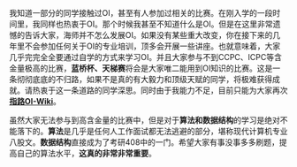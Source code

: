 我知道一部分的同学接触过OI，甚至有人参加过相关的比赛。在刚入学的一段时间里，我同样也热衷于OI。那个时候我甚至不知道什么是OI。但是在这里非常遗憾的告诉大家，海师并不怎么发展OI。如果没有某些重大改变，你在接下来的几年里不会参加任何关于OI的专业培训，顶多会开展一些讲座。也就意味着，大家几乎完完全全要通过自学的方式来学习OI。并且大家参与不到CCPC、ICPC等含金量极高的比赛，**蓝桥杯、天梯赛**将会是大家唯二能用到OI知识的比赛。这是一条彻彻底底的不归路，如果不是真的有大毅力和顶级天赋的同学，将极难获得成就。请热衷于这一条道路的同学深思。同时由于我能力不足，目前只能为大家再次 **[指路OI-Wiki](/OI/Guide.md)**。

虽然大家无法参与到高含金量的比赛中，但是对于**算法和数据结构**的学习是绝对不能落下的。**算法**是几乎是任何人工作面试都无法逃避的部分，堪称现代计算机专业八股文。**数据结构**直接成为了考研408中的一门。希望大家有事没事多多刷题，提高自己的算法水平，**这真的非常非常重要**。